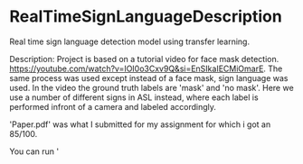 # RealTimeSignLanguageDescription
Real time sign language detection model using transfer learning.

Description:
Project is based on a tutorial video for face mask detection. https://youtube.com/watch?v=IOI0o3Cxv9Q&si=EnSIkaIECMiOmarE.
The same process was used except instead of a face mask, sign language was used. In the video the ground truth labels are 'mask' and 'no mask'. 
Here we use a number of different signs in ASL instead, where each label is performed infront of a camera and labeled accordingly.

'Paper.pdf' was what I submitted for my assignment for which i got an 85/100. 

You can run '
